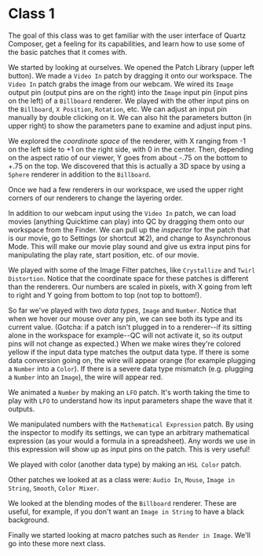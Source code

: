 # Class 1

The goal of this class was to get familiar with the user interface of Quartz Composer, get a feeling for its capabilities, and learn how to use some of the basic patches that it comes with.

We started by looking at ourselves. We opened the Patch Library (upper left button). We made a `Video In` patch by dragging it onto our workspace. The `Video In` patch grabs the image from our webcam. We wired its `Image` output pin (output pins are on the right) into the `Image` input pin (input pins on the left) of a `Billboard` renderer. We played with the other input pins on the `Billboard`, `X Position`, `Rotation`, etc. We can adjust an input pin manually by double clicking on it. We can also hit the parameters button (in upper right) to show the parameters pane to examine and adjust input pins.

We explored the *coordinate space* of the renderer, with X ranging from -1 on the left side to +1 on the right side, with 0 in the center. Then, depending on the aspect ratio of our viewer, Y goes from about -.75 on the bottom to +.75 on the top. We discovered that this is actually a 3D space by using a `Sphere` renderer in addition to the `Billboard`.

Once we had a few renderers in our workspace, we used the upper right corners of our renderers to change the layering order.

In addition to our webcam input using the `Video In` patch, we can load movies (anything Quicktime can play) into QC by dragging them onto our workspace from the Finder. We can pull up the *inspector* for the patch that is our movie, go to Settings (or shortcut ⌘2), and change to Asynchronous Mode. This will make our movie play sound and give us extra input pins for manipulating the play rate, start position, etc. of our movie.

We played with some of the Image Filter patches, like `Crystallize` and `Twirl Distortion`. Notice that the coordinate space for these patches is different than the renderers. Our numbers are scaled in pixels, with X going from left to right and Y going from bottom to top (not top to bottom!).

So far we've played with two *data types*, `Image` and `Number`. Notice that when we hover our mouse over any pin, we can see both its type and its current value. (Gotcha: if a patch isn't plugged in to a renderer--if its sitting alone in the workspace for example--QC will not activate it, so its output pins will not change as expected.) When we make wires they're colored yellow if the input data type matches the output data type. If there is some data conversion going on, the wire will appear orange (for example plugging a `Number` into a `Color`). If there is a severe data type mismatch (e.g. plugging a `Number` into an `Image`), the wire will appear red.

We animated a `Number` by making an `LFO` patch. It's worth taking the time to play with `LFO` to understand how its input parameters shape the wave that it outputs.

We manipulated numbers with the `Mathematical Expression` patch. By using the inspector to modify its settings, we can type an arbitrary mathematical expression (as your would a formula in a spreadsheet). Any words we use in this expression will show up as input pins on the patch. This is very useful!

We played with color (another data type) by making an `HSL Color` patch.

Other patches we looked at as a class were: `Audio In`, `Mouse`, `Image in String`, `Smooth`, `Color Mixer`.

We looked at the blending modes of the `Billboard` renderer. These are useful, for example, if you don't want an `Image in String` to have a black background.

Finally we started looking at macro patches such as `Render in Image`. We'll go into these more next class.